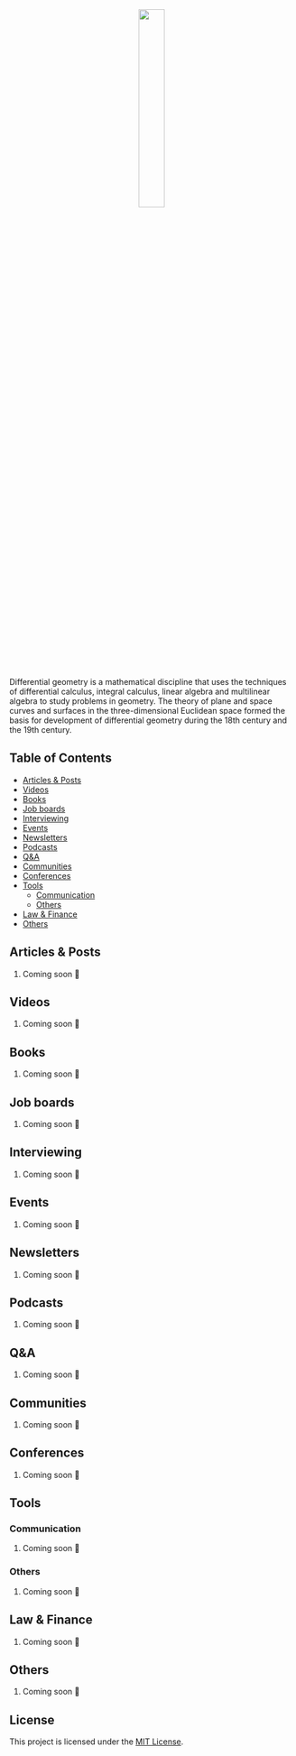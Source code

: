 <div align="center">
  <img src="https://upload.wikimedia.org/wikipedia/commons/8/89/Hyperbolic_triangle.svg" width = "30%" height = "30%">
 </div>
 
Differential geometry is a mathematical discipline that uses the techniques of differential calculus, integral calculus, linear algebra and multilinear algebra to study problems in geometry. The theory of plane and space curves and surfaces in the three-dimensional Euclidean space formed the basis for development of differential geometry during the 18th century and the 19th century.

## Table of Contents

- [Articles & Posts](#articles--posts)
- [Videos](#videos)
- [Books](#books)
- [Job boards](#job-boards)
- [Interviewing](#interviewing)
- [Events](#events)
- [Newsletters](#newsletters)
- [Podcasts](#podcasts)
- [Q&A](#qa)
- [Communities](#communities)
- [Conferences](#conferences)
- [Tools](#tools)
  - [Communication](#communication)
  - [Others](#others)
- [Law & Finance](#law--finance)
- [Others](#others-1)
## Articles & Posts
  1. Coming soon :dog:
## Videos
  1. Coming soon :dog:
## Books
  1. Coming soon :dog:
## Job boards
  1. Coming soon :dog:
## Interviewing
  1. Coming soon :bee:
## Events 
  1. Coming soon :duck:
## Newsletters
  1. Coming soon :bug:
## Podcasts
  1. Coming soon :bug:
## Q&A
  1. Coming soon :bug:
## Communities
  1. Coming soon :bug:
## Conferences
  1. Coming soon :bug:
## Tools

### Communication
  1. Coming soon :bug:
### Others
  1. Coming soon :bug:
## Law & Finance
  1. Coming soon :bug:
## Others
  1. Coming soon :bug:
## License

This project is licensed under the [MIT License](http://opensource.org/licenses/MIT).

